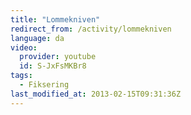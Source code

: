 ```yaml
---
title: "Lommekniven"
redirect_from: /activity/lommekniven
language: da
video:
  provider: youtube
  id: S-JxFsMKBr8
tags:
  - Fiksering
last_modified_at: 2013-02-15T09:31:36Z
---
```



